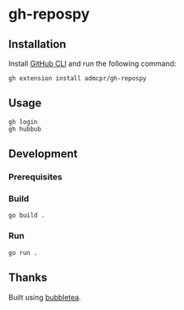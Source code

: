 # gh-repospy

## Installation
Install [GitHub CLI]() and run the following command:
```
gh extension install admcpr/gh-repospy
```

## Usage
``` 
gh login
gh hubbub
```

## Development
### Prerequisites

### Build
```
go build .
```

### Run
```
go run .
```

## Thanks
Built using [bubbletea](https://github.com/charmbracelet/bubbletea).